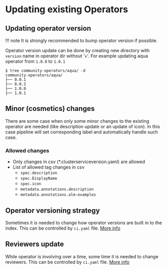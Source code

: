 # Updating existing Operators

## Updating operator version

!!! note
    It is strongly recommended to bump operator version if possible.

Operator version update can be done by creating new directory with `version` name in operator dir without '`v`'. For example updating aqua operator from `1.0.0` to `1.0.1`

```
$ tree community-operators/aqua/ -d
community-operators/aqua/
├── 0.0.1
├── 0.0.2
├── 1.0.0
├── 1.0.1
```

## Minor (cosmetics) changes

There are some case when only some minor changes to the existing operator are needed (like description update or an update of icon). In this case pipeline will set corresponding label and automatically handle such case.

### Allowed changes

- Only changes in csv (*.clusterserviceversion.yaml) are allowed
- List of allowed tag changes in csv
    - `spec.description`
    - `spec.DisplayName`
    - `spec.icon`
    - `metadata.annotations.description`
    - `metadata.annotations.alm-examples`

## Operator versioning strategy 

Sometimes it is needed to change how operator versions are built in to the index. This can be controlled by `ci.yaml` file. [More info](./operator-ci-yaml.md#reviewers)

## Reviewers update

While operator is involving over a time, some time it is needed to change reviewers. This can be controlled by `ci.yaml` file. [More info](./operator-ci-yaml.md#operator-versioning)





